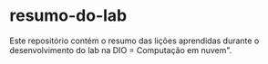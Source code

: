 # resumo-do-lab
Este repositório contém o resumo das lições aprendidas durante o desenvolvimento do lab na DIO = Computação em nuvem".
